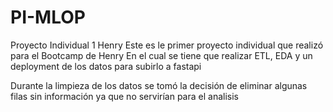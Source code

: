 # PI-MLOP
Proyecto Individual 1 Henry
Este es le primer proyecto individual que realizó para el Bootcamp de Henry
En el cual se tiene que realizar ETL, EDA y un deployment de los datos para subirlo a fastapi

Durante la limpieza de los datos se tomó la decisión de eliminar algunas filas sin información ya que no servirían para el analisis 
